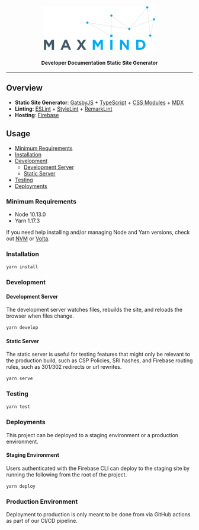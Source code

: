 <h3 align="center">
  <img
    alt="MaxMind"
    src=".github/images/maxmind-logo-with-styles.svg"
    width="300"
  />
  <br/>
  <br/>
  <small>Developer Documentation Static Site Generator</small>
</h3>

* * *

## Overview

- **Static Site Generator**: [GatsbyJS](https://www.gatsbyjs.org/) +
  [TypeScript](https://www.typescriptlang.org/) +
  [CSS Modules](https://github.com/css-modules/css-modules) +
  [MDX](https://mdxjs.com/)
- **Linting**: [ESLint](https://eslint.org/) +
  [StyleLint](https://stylelint.io/) +
  [RemarkLint](https://github.com/remarkjs/remark-lint)
- **Hosting**: [Firebase](https://firebase.google.com/docs/hosting)

## Usage

- [Minimum Requirements](#minimum-requirements)
- [Installation](#installation)
- [Development](#development)
  - [Development Server](#development-server)
  - [Static Server](#static-server)
- [Testing](#testing)
- [Deployments](#deployments)

### Minimum Requirements

- Node 10.13.0
- Yarn 1.17.3

If you need help installing and/or managing Node and Yarn versions, check out [NVM](https://github.com/nvm-sh/nvm) or [Volta](https://docs.volta.sh/guide/).

### Installation

```sh
yarn install
```

### Development

#### Development Server

The development server watches files, rebuilds the site, and reloads the browser when files change.

```sh
yarn develop
```

#### Static Server

The static server is useful for testing features that might only be relevant to the production build, such as CSP Policies, SRI hashes, and Firebase routing rules, such as 301/302 redirects or url rewrites.

```sh
yarn serve
```

### Testing

```sh
yarn test
```

### Deployments

This project can be deployed to a staging environment or a production environment.

#### Staging Environment

Users authenticated with the Firebase CLI can deploy to the staging site by running the following from the root of the project.

```sh
yarn deploy
```

### Production Environment

Deployment to production is only meant to be done from via GitHub actions as part of our CI/CD pipeline.
